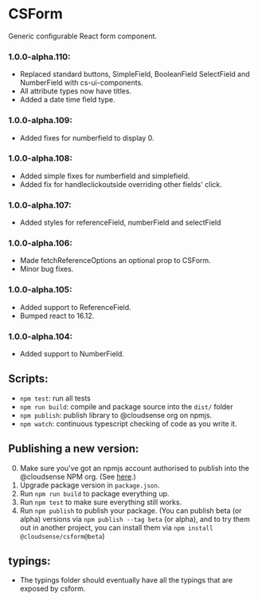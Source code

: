 # CSForm

Generic configurable React form component.

### 1.0.0-alpha.110:
* Replaced standard buttons, SimpleField, BooleanField SelectField and NumberField with cs-ui-components.
* All attribute types now have titles.
* Added a date time field type.

### 1.0.0-alpha.109:
* Added fixes for numberfield to display 0.

### 1.0.0-alpha.108:
* Added simple fixes for numberfield and simplefield.
* Added fix for handleclickoutside overriding other fields' click.

### 1.0.0-alpha.107:
* Added styles for referenceField, numberField and selectField

### 1.0.0-alpha.106:
* Made fetchReferenceOptions an optional prop to CSForm.
* Minor bug fixes.

### 1.0.0-alpha.105:
* Added support to ReferenceField.
* Bumped react to 16.12.

### 1.0.0-alpha.104:
* Added support to NumberField.

## Scripts:

* `npm test`: run all tests
* `npm run build`: compile and package source into the `dist/` folder
* `npm publish`: publish library to @cloudsense org on npmjs.
* `npm watch`: continuous typescript checking of code as you write it.

## Publishing a new version:

0. Make sure you've got an npmjs account authorised to publish into the @cloudsense NPM org. (See [here](https://docs.google.com/document/d/1UjmJIR74ag0yWQ_IO39aQBPNYMacfi6E5b6FgVYl-OA/edit).)
1. Upgrade package version in `package.json`.
2. Run `npm run build` to package everything up.
3. Run `npm test` to make sure everything still works.
4. Run `npm publish` to publish your package. (You can publish beta (or alpha) versions via `npm publish --tag beta` (or alpha), and to try them out in another project, you can install them via `npm install @cloudsense/csform@beta`)

## typings:
* The typings folder should eventually have all the typings that are exposed by csform.
